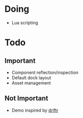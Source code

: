 # Doing
- Lua scripting

# Todo
## Important
- Component reflection/inspection
- Default dock layout
- Asset management

## Not Important
- Demo inspired by [driftr](https://kindanice.itch.io/driftr)
